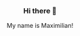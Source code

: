 <div align="center">

### Hi there 👋

My name is Maximilian!


<!--


Here are some ideas to get you started:

- 🔭 I’m currently working on ...
- 🌱 I’m currently learning 
- 👯 I’m looking to collaborate on ...
- 🤔 I’m looking for help with ...
- 💬 Ask me about ...
- 📫 How to reach me: ...
- 😄 Pronouns: ...
- ⚡ Fun fact: ...
-->
<!-- 
&exclude_repo=github-readme-stats,anuraghazra.github.io -->
<!-- &hide=javascript,html -->
  </div>
